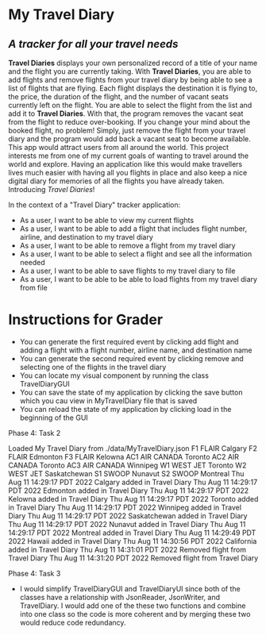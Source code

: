 # My Travel Diary 

## *A tracker for all your travel needs*

**Travel Diaries** displays your own personalized record of a title of your name 
and the flight you are currently taking. With **Travel Diaries**, you are able to 
add flights and remove flights from your travel diary by being able to see a list
of flights that are flying. Each flight displays the destination it is flying to, 
the price, the duration of the flight, and the number of vacant seats currently 
left on the flight. You are able to select the flight from the list and add
it to **Travel Diaries**. With that, the program removes the vacant seat
from the flight to reduce over-booking. If you change your mind about the booked
flight, no problem! Simply, just remove the flight from your travel diary and 
the program would add back a vacant seat to become available. This app would attract 
users from all around the world. This project interests me from one of my current 
goals of wanting to travel around the world and explore. Having an application 
like this would make travellers lives much easier with having all you flights 
in place and also keep a nice digital diary for memories of all the flights 
you have already taken. 
Introducing *Travel Diaries*!

In the context of a "Travel Diary" tracker application:
- As a user, I want to be able to view my current flights
- As a user, I want to be able to add a flight that includes flight number, 
airline, and destination to my travel diary 
- As a user, I want to be able to remove a flight from my travel diary 
- As a user, I want to be able to select a flight and see all the
information needed
- As a user, I want to be able to save flights to my travel diary to file
- As a user, I want to be able to be able to load flights from my travel diary from file

# Instructions for Grader

- You can generate the first required event by clicking add flight and adding a flight 
with a flight number, airline name, and destination name
- You can generate the second required event by clicking remove and selecting 
one of the flights in the travel diary
- You can locate my visual component by running the class TravelDiaryGUI
- You can save the state of my application by clicking the save button which 
you cau view in MyTravelDiary file that is saved
- You can reload the state of my application by clicking load in the beginning 
of the GUI 

Phase 4: Task 2

Loaded My Travel Diary from ./data/MyTravelDiary.json
F1	FLAIR				Calgary
F2	FLAIR				Edmonton
F3	FLAIR				Kelowna
AC1	AIR CANADA				Toronto
AC2	AIR CANADA				Toronto
AC3	AIR CANADA				Winnipeg
W1	WEST JET				Toronto
W2	WEST JET				Saskatchewan
S1	SWOOP				Nunavut
S2	SWOOP				Montreal
Thu Aug 11 14:29:17 PDT 2022
Calgary added in Travel Diary
Thu Aug 11 14:29:17 PDT 2022
Edmonton added in Travel Diary
Thu Aug 11 14:29:17 PDT 2022
Kelowna added in Travel Diary
Thu Aug 11 14:29:17 PDT 2022
Toronto added in Travel Diary
Thu Aug 11 14:29:17 PDT 2022
Winnipeg added in Travel Diary
Thu Aug 11 14:29:17 PDT 2022
Saskatchewan added in Travel Diary
Thu Aug 11 14:29:17 PDT 2022
Nunavut added in Travel Diary
Thu Aug 11 14:29:17 PDT 2022
Montreal added in Travel Diary
Thu Aug 11 14:29:49 PDT 2022
Hawaii added in Travel Diary
Thu Aug 11 14:30:56 PDT 2022
California added in Travel Diary
Thu Aug 11 14:31:01 PDT 2022
Removed flight from Travel Diary
Thu Aug 11 14:31:20 PDT 2022
Removed flight from Travel Diary

Phase 4: Task 3

- I would simplify TravelDiaryGUI and TravelDiaryUI since both of the classes have a relationship
  with JsonReader, JsonWriter, and TravelDiary. I would add one of the these two
  functions and combine into one class so the code is more coherent and by merging these 
two would reduce code redundancy.

